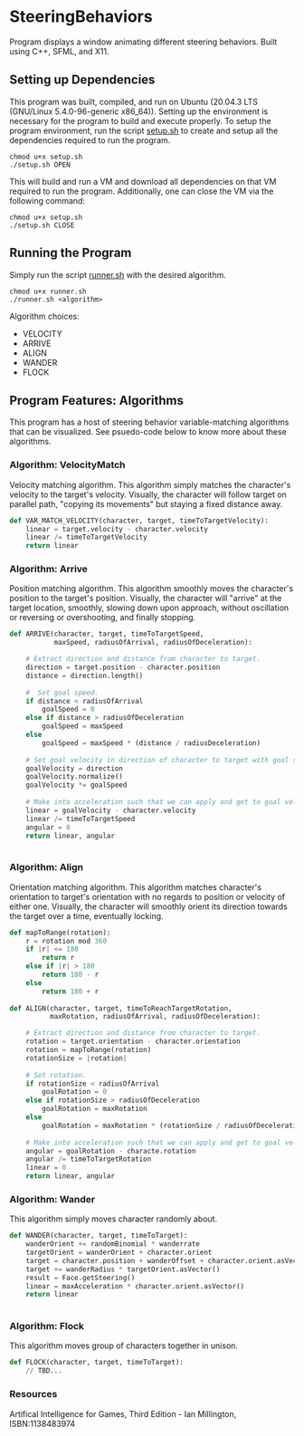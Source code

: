 # SteeringBehaviors
Program displays a window animating different steering behaviors. Built using C++, SFML, and X11.

## Setting up Dependencies
This program was built, compiled, and run on Ubuntu (20.04.3 LTS (GNU/Linux 5.4.0-96-generic x86_64)). Setting up the environment is necessary for the program to build and execute properly. To setup the program environment, run the script <u>setup.sh</u> to create and setup all the dependencies required to run the program.
```
chmod u+x setup.sh
./setup.sh OPEN
```
This will build and run a VM and download all dependencies on that VM required to run the program. Additionally, one can close the VM via the following command:
```
chmod u+x setup.sh
./setup.sh CLOSE
```

## Running the Program
Simply run the script <u>runner.sh</u> with the desired algorithm.
```
chmod u+x runner.sh
./runner.sh <algorithm>
```

Algorithm choices:
* VELOCITY
* ARRIVE
* ALIGN
* WANDER
* FLOCK

## Program Features: Algorithms
This program has a host of steering behavior variable-matching algorithms that can be visualized. See psuedo-code below to know more about these algorithms.

### Algorithm: VelocityMatch
Velocity matching algorithm. This algorithm simply matches the character's velocity to the target's velocity. 
Visually, the character will follow target on parallel path, "copying its movements" but staying a fixed distance away.
```python
def VAR_MATCH_VELOCITY(character, target, timeToTargetVelocity):
    linear = target.velocity - character.velocity
    linear /= timeToTargetVelocity
    return linear
```

### Algorithm: Arrive
Position matching algorithm. This algorithm smoothly moves the character's position to the target's position.
Visually, the character will "arrive" at the target location, smoothly, slowing down upon approach, without oscillation or reversing or overshooting, and finally stopping.
```python
def ARRIVE(character, target, timeToTargetSpeed,
           maxSpeed, radiusOfArrival, radiusOfDeceleration):

    # Extract direction and distance from character to target.
    direction = target.position - character.position
    distance = direction.length()
   
    #  Set goal speed.
    if distance < radiusOfArrival
        goalSpeed = 0
    else if distance > radiusOfDeceleration
        goalSpeed = maxSpeed
    else
        goalSpeed = maxSpeed * (distance / radiusDeceleration)
 
    # Set goal velocity in direction of character to target with goal speed.
    goalVelocity = direction
    goalVelocity.normalize()
    goalVelocity *= goalSpeed
 
    # Make into acceleration such that we can apply and get to goal velocity.
    linear = goalVelocity - character.velocity
    linear /= timeToTargetSpeed
    angular = 0
    return linear, angular
    
```

### Algorithm: Align
Orientation matching algorithm. This algorithm matches character's orientation to target's orientation with no regards to position or velocity of either one. Visually, the character will smoothly orient its direction towards the target over a time, eventually locking.
```python
def mapToRange(rotation):
    r = rotation mod 360
    if |r| <= 180
        return r
    else if |r| > 180
        return 180 - r
    else
        return 180 + r
        
def ALIGN(character, target, timeToReachTargetRotation,
          maxRotation, radiusOfArrival, radiusOfDeceleration): 

    # Extract direction and distance from character to target.
    rotation = target.orientation - character.orientation
    rotation = mapToRange(rotation)
    rotationSize = |rotation|
    
    # Set rotation.
    if rotationSize < radiusOfArrival
        goalRotation = 0
    else if rotationSize > radiusOfDeceleration
        goalRotation = maxRotation
    else
        goalRotation = maxRotation * (rotationSize / radiusOfDeceleration)
    
    # Make into acceleration such that we can apply and get to goal velocity.
    angular = goalRotation - characte.rotation
    angular /= timeToTargetRotation
    linear = 0
    return linear, angular
```

### Algorithm: Wander
This algorithm simply moves character randomly about.
```python
def WANDER(character, target, timeToTarget):
    wanderOrient += randomBinomial * wanderrate
    targetOrient = wanderOrient + character.orient
    target = character.position + wanderOffset + character.orient.asVector()
    target += wanderRadius * targetOrient.asVector()
    result = Face.getSteering()
    linear = maxAcceleration * character.orient.asVector()
    return linear
    
```

### Algorithm: Flock
This algorithm moves group of characters together in unison.
```python
def FLOCK(character, target, timeToTarget):
    // TBD...
```


### Resources
Artifical Intelligence for Games, Third Edition - Ian Millington, ISBN:1138483974
